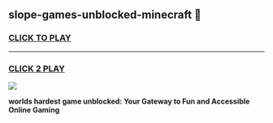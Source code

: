 
## slope-games-unblocked-minecraft 👋
<h3>
<a href="https://premium.freeplayer.one?title=slope-games-unblocked-minecraft&ref=14F">CLICK TO PLAY</a></h3>
<hr>

<h3>
<a href="https://premium.freeplayer.one?title=slope-games-unblocked-minecraft&ref=14F">CLICK 2 PLAY</a>
  
</h3>

<a href="https://premium.freeplayer.one?title=slope-games-unblocked-minecraft&ref=12F/"><img src="https://clearcache.store/games.png"></a>


**worlds hardest game unblocked: Your Gateway to Fun and Accessible Online Gaming**
